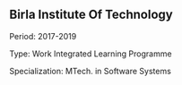 ## Birla Institute Of Technology

Period: 2017-2019

Type: Work Integrated Learning Programme

Specialization: MTech. in Software Systems
